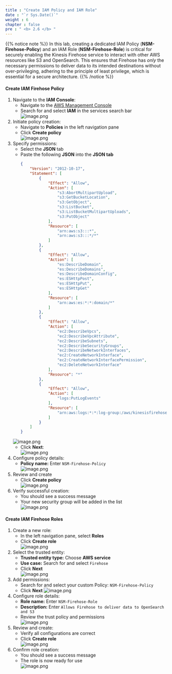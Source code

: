 ```yaml
---
title : "Create IAM Policy and IAM Role"
date : "`r Sys.Date()`"
weight : 6
chapter : false
pre : " <b> 2.6 </b> "
---
```


{{% notice note %}}
In this lab, creating a dedicated IAM Policy (**NSM-Firehose-Policy**) and an IAM Role (**NSM-Firehose-Role**) is critical for securely enabling the Kinesis Firehose service to interact with other AWS resources like S3 and OpenSearch. This ensures that Firehose has *only* the necessary permissions to deliver data to its intended destinations without over-privileging, adhering to the principle of least privilege, which is essential for a secure architecture.
{{% /notice %}}

#### Create IAM Firehose Policy
1. Navigate to the **IAM Console**:
    - Navigate to the [AWS Management Console](https://aws.amazon.com/console/)
    - Search for and select **IAM** in the services search bar    
    ![image.png](image.png)    
2. Initiate policy creation:
    - Navigate to **Policies** in the left navigation pane
    - Click **Create policy**    
    ![image.png](image%201.png)    
3. Specify permissions:
    - Select the **JSON** tab
    - Paste the following **JSON** into the **JSON tab**        
        ```json
        {
            "Version": "2012-10-17",
            "Statement": [
                {
                    "Effect": "Allow",
                    "Action": [
                        "s3:AbortMultipartUpload",
                        "s3:GetBucketLocation",
                        "s3:GetObject",
                        "s3:ListBucket",
                        "s3:ListBucketMultipartUploads",
                        "s3:PutObject"
                    ],
                    "Resource": [
                        "arn:aws:s3:::*",
                        "arn:aws:s3:::*/*"
                    ]
                },
                {
                    "Effect": "Allow",
                    "Action": [
                        "es:DescribeDomain",
                        "es:DescribeDomains",
                        "es:DescribeDomainConfig",
                        "es:ESHttpPost",
                        "es:ESHttpPut",
                        "es:ESHttpGet"
                    ],
                    "Resource": [
                        "arn:aws:es:*:*:domain/*"
                    ]
                },
                {
                    "Effect": "Allow",
                    "Action": [
                        "ec2:DescribeVpcs",
                        "ec2:DescribeVpcAttribute",
                        "ec2:DescribeSubnets",
                        "ec2:DescribeSecurityGroups",
                        "ec2:DescribeNetworkInterfaces",
                        "ec2:CreateNetworkInterface",
                        "ec2:CreateNetworkInterfacePermission",
                        "ec2:DeleteNetworkInterface"
                    ],
                    "Resource": "*"
                },
                {
                    "Effect": "Allow",
                    "Action": [
                        "logs:PutLogEvents"
                    ],
                    "Resource": [
                        "arn:aws:logs:*:*:log-group:/aws/kinesisfirehose/*:*"
                    ]
                }
            ]
        }
        ```    
    ![image.png](image%202.png)    
    - Click **Next**:    
    ![image.png](image%203.png)    
4. Configure policy details:
    - **Policy name:** Enter `NSM-Firehose-Policy`    
    ![image.png](image%204.png)    
5. Review and create
    - Click **Create policy**    
    ![image.png](image%205.png)    
6. Verify successful creation:
    - You should see a success message
    - Your new security group will be added in the list    
    ![image.png](image%206.png)
#### Create IAM Firehose Roles
1. Create a new role:
    - In the left navigation pane, select **Roles**
    - Click **Create role**    
    ![image.png](image%207.png)    
2. Select the trusted entity:
    - **Trusted entity type:** Choose **AWS service**
    - **Use case:** Search for and select `Firehose`
    - Click **Next**    
    ![image.png](image%208.png)    
3. Add permissions:
    - Search for and select your custom Policy: `NSM-Firehose-Policy`
    - Click **Next**
    ![image.png](image%209.png)
4. Configure role details:
    - **Role name:** Enter `NSM-Firehose-Role`
    - **Description:** Enter `Allows Firehose to deliver data to OpenSearch and S3`
    - Review the trust policy and permissions    
    ![image.png](image%2010.png)
5. Review and create:
    - Verify all configurations are correct
    - Click **Create role**    
    ![image.png](image%2011.png)    
6. Confirm role creation:
    - You should see a success message
    - The role is now ready for use    
    ![image.png](image%2012.png)